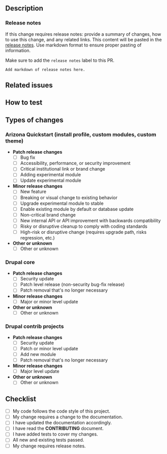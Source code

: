 <!--- Provide a general summary of your changes in the Title above -->

## Description
<!--- Describe your changes in detail (include keywords close/fix/resolve) -->

### Release notes
<!--- This section is intended to be deleted if there are no notes. -->

If this change requires release notes: provide a summary of changes, how to 
use this change, and any related links. This content will be pasted in the 
[release notes](https://github.com/az-digital/az_quickstart/releases). Use 
markdown format to ensure proper pasting of information.

Make sure to add the `release notes` label to this PR.

```
Add markdown of release notes here.
```

## Related issues
<!--- This project only accepts pull requests related to open issues -->
<!--- If suggesting a new feature or change, please discuss it in an issue first -->
<!--- If fixing a bug, there should be an issue describing it with steps to reproduce -->
<!--- Please link to the issue here: -->

## How to test
<!--- Please describe in detail how reviewers can test your changes -->
<!--- Include details of your testing environment and the tests you ran -->

## Types of changes
<!--- What types of changes does your code introduce? Put an `x` in all the boxes that apply: -->

### Arizona Quickstart (install profile, custom modules, custom theme)
- **Patch release changes**
   - [ ] Bug fix
   - [ ] Accessibility, performance, or security improvement
   - [ ] Critical institutional link or brand change
   - [ ] Adding experimental module
   - [ ] Update experimental module
- **Minor release changes**
   - [ ] New feature
   - [ ] Breaking or visual change to existing behavior
   - [ ] Upgrade experimental module to stable
   - [ ] Enable existing module by default or database update
   - [ ] Non-critical brand change
   - [ ] New internal API or API improvement with backwards compatibility
   - [ ] Risky or disruptive cleanup to comply with coding standards
   - [ ] High-risk or disruptive change (requires upgrade path, risks regression, etc.)
- **Other or unknown**
   - [ ] Other or unknown

### Drupal core
- **Patch release changes**
   - [ ] Security update
   - [ ] Patch level release (non-security bug-fix release)
   - [ ] Patch removal that's no longer necessary
- **Minor release changes**
   - [ ] Major or minor level update
- **Other or unknown**
   - [ ] Other or unknown

### Drupal contrib projects
- **Patch release changes**
   - [ ] Security update
   - [ ] Patch or minor level update
   - [ ] Add new module
   - [ ] Patch removal that's no longer necessary
- **Minor release changes**
   - [ ] Major level update
- **Other or unknown**
   - [ ] Other or unknown

## Checklist
<!--- Go over all the following points, and put an `x` in all the boxes that apply. -->
<!--- If you're unsure about any of these, don't hesitate to ask. We're here to help! -->
- [ ] My code follows the code style of this project.
- [ ] My change requires a change to the documentation.
- [ ] I have updated the documentation accordingly.
- [ ] I have read the **CONTRIBUTING** document.
- [ ] I have added tests to cover my changes.
- [ ] All new and existing tests passed.
- [ ] My change requires release notes.
